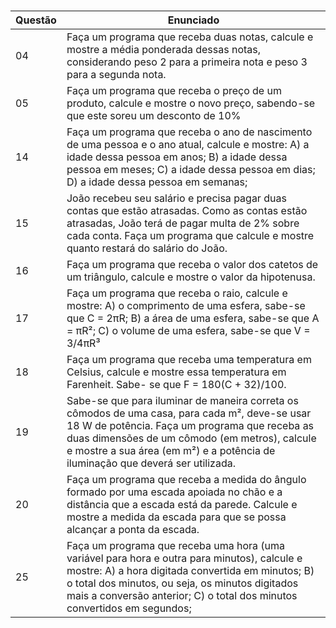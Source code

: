 
<h3 align = center Lista de Questões Propostas </h3>

| Questão | Enunciado |
| --- | --- |
| 04 | Faça um programa que receba duas notas, calcule e mostre a média ponderada dessas notas, considerando peso 2 para a primeira nota e peso 3 para a segunda nota. |
| 05 | Faça um programa que receba o preço de um produto, calcule e mostre o novo preço, sabendo-se que este soreu um desconto de 10% |
| 14 | Faça um programa que receba o ano de nascimento de uma pessoa e o ano atual, calcule e mostre: A) a idade dessa pessoa em anos; B) a idade dessa pessoa em meses; C) a idade dessa pessoa em dias; D) a idade dessa pessoa em semanas; |
| 15 | João recebeu seu salário e precisa pagar duas contas que estão atrasadas. Como as contas estão atrasadas, João terá de pagar multa de 2% sobre cada conta. Faça um programa que calcule e mostre quanto restará do salário do João. |
| 16 | Faça um programa que receba o valor dos catetos de um triângulo, calcule e mostre o valor da hipotenusa. |
| 17 | Faça um programa que receba o raio, calcule e mostre: A) o comprimento de uma esfera, sabe-se que C = 2πR; B) a área de uma esfera, sabe-se que A = πR²; C) o volume de uma esfera, sabe-se que V = 3/4πR³ |
| 18 | Faça um programa que receba uma temperatura em Celsius, calcule e mostre essa temperatura em Farenheit. Sabe- se que F = 180(C + 32)/100. |
| 19 | Sabe-se que para iluminar de maneira correta os cômodos de uma casa, para cada m², deve-se usar 18 W de potência. Faça um programa que receba as duas dimensões de um cômodo (em metros), calcule e mostre a sua área (em m²) e a potência de iluminação que deverá ser utilizada. |
| 20 | Faça um programa que receba a medida do ângulo formado por uma escada apoiada no chão e a distância que a escada está da parede. Calcule e mostre a medida da escada para que se possa alcançar a ponta da escada. |
| 25 | Faça um programa que receba uma hora (uma variável para hora e outra para minutos), calcule e mostre: A) a hora digitada convertida em minutos; B) o total dos minutos, ou seja, os minutos digitados mais a conversão anterior; C) o total dos minutos convertidos em segundos;  |
